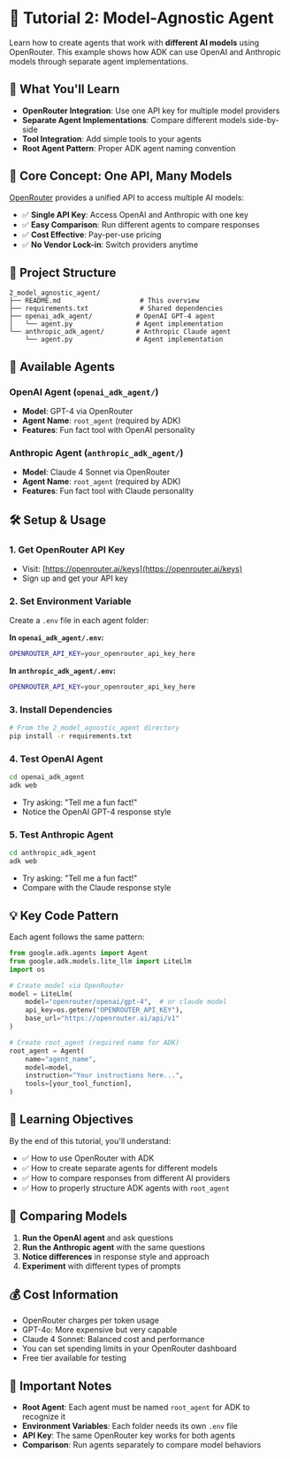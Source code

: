 # 🎯 Tutorial 2: Model-Agnostic Agent

Learn how to create agents that work with **different AI models** using OpenRouter. This example shows how ADK can use OpenAI and Anthropic models through separate agent implementations.

## 🎯 What You'll Learn

- **OpenRouter Integration**: Use one API key for multiple model providers
- **Separate Agent Implementations**: Compare different models side-by-side
- **Tool Integration**: Add simple tools to your agents
- **Root Agent Pattern**: Proper ADK agent naming convention

## 🧠 Core Concept: One API, Many Models

[OpenRouter](https://openrouter.ai/) provides a unified API to access multiple AI models:
- ✅ **Single API Key**: Access OpenAI and Anthropic with one key
- ✅ **Easy Comparison**: Run different agents to compare responses
- ✅ **Cost Effective**: Pay-per-use pricing
- ✅ **No Vendor Lock-in**: Switch providers anytime

## 📁 Project Structure

```
2_model_agnostic_agent/
├── README.md                    # This overview
├── requirements.txt             # Shared dependencies
├── openai_adk_agent/           # OpenAI GPT-4 agent
│   └── agent.py                # Agent implementation
└── anthropic_adk_agent/        # Anthropic Claude agent
    └── agent.py                # Agent implementation
```

## 🔧 Available Agents

### **OpenAI Agent** (`openai_adk_agent/`)
- **Model**: GPT-4 via OpenRouter
- **Agent Name**: `root_agent` (required by ADK)
- **Features**: Fun fact tool with OpenAI personality

### **Anthropic Agent** (`anthropic_adk_agent/`)
- **Model**: Claude 4 Sonnet via OpenRouter
- **Agent Name**: `root_agent` (required by ADK)
- **Features**: Fun fact tool with Claude personality

## 🛠️ Setup & Usage

### 1. **Get OpenRouter API Key**
- Visit: [https://openrouter.ai/keys](https://openrouter.ai/keys)
- Sign up and get your API key

### 2. **Set Environment Variable**
Create a `.env` file in each agent folder:

**In `openai_adk_agent/.env`:**
```bash
OPENROUTER_API_KEY=your_openrouter_api_key_here
```

**In `anthropic_adk_agent/.env`:**
```bash
OPENROUTER_API_KEY=your_openrouter_api_key_here
```

### 3. **Install Dependencies**
```bash
# From the 2_model_agnostic_agent directory
pip install -r requirements.txt
```

### 4. **Test OpenAI Agent**
```bash
cd openai_adk_agent
adk web
```
- Try asking: "Tell me a fun fact!"
- Notice the OpenAI GPT-4 response style

### 5. **Test Anthropic Agent**
```bash
cd anthropic_adk_agent
adk web
```
- Try asking: "Tell me a fun fact!"
- Compare with the Claude response style

## 💡 Key Code Pattern

Each agent follows the same pattern:

```python
from google.adk.agents import Agent
from google.adk.models.lite_llm import LiteLlm
import os

# Create model via OpenRouter
model = LiteLlm(
    model="openrouter/openai/gpt-4",  # or claude model
    api_key=os.getenv("OPENROUTER_API_KEY"),
    base_url="https://openrouter.ai/api/v1"
)

# Create root_agent (required name for ADK)
root_agent = Agent(
    name="agent_name",
    model=model,
    instruction="Your instructions here...",
    tools=[your_tool_function],
)
```

## 🎯 Learning Objectives

By the end of this tutorial, you'll understand:
- ✅ How to use OpenRouter with ADK
- ✅ How to create separate agents for different models
- ✅ How to compare responses from different AI providers
- ✅ How to properly structure ADK agents with `root_agent`

## 🔄 Comparing Models

1. **Run the OpenAI agent** and ask questions
2. **Run the Anthropic agent** with the same questions
3. **Notice differences** in response style and approach
4. **Experiment** with different types of prompts

## 💰 Cost Information

- OpenRouter charges per token usage
- GPT-4o: More expensive but very capable
- Claude 4 Sonnet: Balanced cost and performance
- You can set spending limits in your OpenRouter dashboard
- Free tier available for testing

## 🚨 Important Notes

- **Root Agent**: Each agent must be named `root_agent` for ADK to recognize it
- **Environment Variables**: Each folder needs its own `.env` file
- **API Key**: The same OpenRouter key works for both agents
- **Comparison**: Run agents separately to compare model behaviors